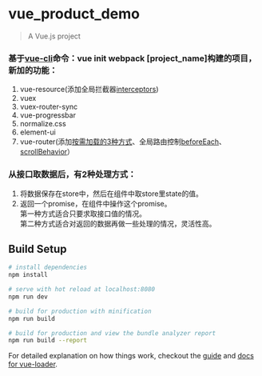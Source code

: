 # vue_product_demo

> A Vue.js project

### 基于[vue-cli](https://github.com/vuejs/vue-cli)命令：vue init webpack [project_name]构建的项目，新加的功能：
1. vue-resource(添加全局拦截器[interceptors](https://github.com/pagekit/vue-resource/blob/develop/docs/http.md#interceptors))
1. vuex
1. vuex-router-sync
1. vue-progressbar
1. normalize.css
1. element-ui
1. vue-router(添加[按需加载的3种方式](http://www.jianshu.com/p/fc82c8000add)、全局路由控制[beforeEach](https://router.vuejs.org/zh-cn/advanced/navigation-guards.html)、[scrollBehavior](https://router.vuejs.org/zh-cn/advanced/scroll-behavior.html)）

### 从接口取数据后，有2种处理方式：
1. 将数据保存在store中，然后在组件中取store里state的值。
1. 返回一个promise，在组件中操作这个promise。  
第一种方式适合只要求取接口值的情况。  
第二种方式适合对返回的数据再做一些处理的情况，灵活性高。

## Build Setup

``` bash
# install dependencies
npm install

# serve with hot reload at localhost:8080
npm run dev

# build for production with minification
npm run build

# build for production and view the bundle analyzer report
npm run build --report
```

For detailed explanation on how things work, checkout the [guide](http://vuejs-templates.github.io/webpack/) and [docs for vue-loader](http://vuejs.github.io/vue-loader).
